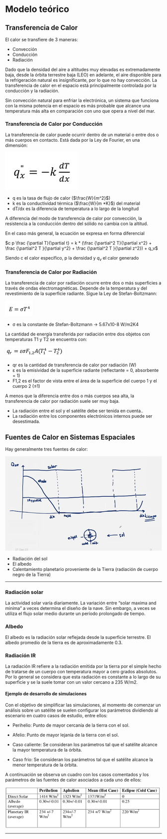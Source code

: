 Modelo teórico
==============

Transferencia de Calor
----------------------

El calor se transfiere de 3 maneras:

*   Convección
*   Conducción
*   Radiación

Dado que la densidad del aire a altitudes muy elevadas es extremadamente baja, desde la órbita terrestre baja (LEO) en adelante, el aire disponible para la refrigeración natural es insignificante, por lo que no hay convección. La transferencia de calor en el espacio está principalmente controlada por la conducción y la radiación.

Sin convección natural para enfriar la electrónica, un sistema que funciona con la misma potencia en el espacio es más probable que alcance una temperatura más alta en comparación con uno que opera a nivel del mar.

### Transferencia de Calor por Conducción

La transferencia de calor puede ocurrir dentro de un material o entre dos o más cuerpos en contacto. Está dada por la Ley de Fourier, en una dimensión:

![](images/image4.png)

*   q es la tasa de flujo de calor ($\frac{W}{m^2}$)
*   k es la conductividad térmica ($\frac{W}{m *K}$) del material
*   dT/dx es la diferencia de temperatura a lo largo de la longitud

A diferencia del modo de transferencia de calor por convección, la resistencia a la conducción dentro del sólido no cambia con la altitud.

En el caso más general, la ecuación se expresa en forma diferencial

$c p \frac {\partial T}{\partial t} = k * (\frac {\partial^2 T}{\partial x^2} + \frac {\partial^2 T }{\partial y^2}  + \frac {\partial^2 T }{\partial z^2}) + q_v$

Siendo c el calor específico, p la densidad y $q_v$ el calor generado

### Transferencia de Calor por Radiación

La transferencia de calor por radiación ocurre entre dos o más superficies a través de ondas electromagnéticas. Depende de la temperatura y del revestimiento de la superficie radiante. Sigue la Ley de Stefan-Boltzmann:

![](images/image6.png)

*   σ es la constante de Stefan-Boltzmann -> 5.67x10\-8 W/m2K4

La cantidad de energía transferida por radiación entre dos objetos con temperaturas T1 y T2 se encuentra con:

![](images/image2.png)

*   qr es la cantidad de transferencia de calor por radiación (W)
*   ε es la emisividad de la superficie radiante (reflectante = 0, absorbente = 1)
*   F1,2 es el factor de vista entre el área de la superficie del cuerpo 1 y el cuerpo 2 (≤1)

A menos que la diferencia entre dos o más cuerpos sea alta, la transferencia de calor por radiación suele ser muy baja.

*   La radiación entre el sol y el satélite debe ser tenida en cuenta..
*   La radiación entre los componentes electrónicos internos puede ser desestimada.

Fuentes de Calor en Sistemas Espaciales
---------------------------------------

Hay generalmente tres fuentes de calor:

![](images/image3.png)

*   Radiación del sol
*   El albedo
*   Calentamiento planetario proveniente de la Tierra (radiación de cuerpo negro de la Tierra)

* * *

### Radiación solar

La actividad solar varía diariamente. La variación entre “solar maxima and minima” a veces determina el diseño de la nave. Sin embargo, a veces se utiliza el flujo solar medio durante un período prolongado de tiempo.

### Albedo

El albedo es la radiación solar reflejada desde la superficie terrestre. El albedo promedio de la tierra es de aproximadamente 0.3.

### Radiación IR

La radiación IR refiere a la radiación emitida por la tierra por el simple hecho de tratarse de un cuerpo con temperatura mayor a cero grados absolutos. Por lo general se considera que esta radiación es constante a lo largo de su superficie y se la suele tomar con un valor cercano a 235 W/m2.

#### Ejemplo de desarrollo de simulaciones

Con el objetivo de simplificar las simulaciones, al momento de comenzar un análisis sobre un satélite se suelen configurar los parámetros dividiendo al escenario en cuatro casos de estudio, entre ellos:

*   Perihelio: Punto de mayor cercanía de la tierra con el sol.
*   Afelio: Punto de mayor lejanía de la tierra con el sol.

*   Caso caliente: Se consideran los parámetros tal que el satélite alcance la mayor temperatura de la órbita.
*   Caso frio: Se consideran los parámetros tal que el satélite alcance la menor temperatura de la órbita.

A continuación se observa un cuadro con los casos comentados y los parámetros de las fuentes de calor asociados a cada uno de ellos:

![](images/image1.png)

* * *